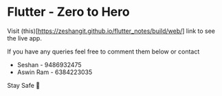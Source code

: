 # Flutter - Zero to Hero

Visit (this)[https://zeshangit.github.io/flutter_notes/build/web/] link to see the live app.

If you have any queries feel free to comment them below or contact
  * Seshan - 9486932475
  * Aswin Ram - 6384223035

Stay Safe 🙂
